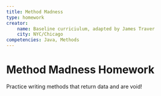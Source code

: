 ```yaml
---
title: Method Madness
type: homework
creator:
    name: Baseline curriciulum, adapted by James Traver
    city: NYC/Chicago
competencies: Java, Methods
---
```


# Method Madness Homework

Practice writing methods that return data and are void!

## 
